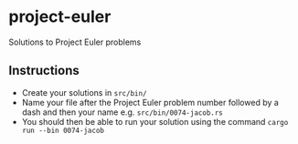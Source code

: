 # project-euler

Solutions to Project Euler problems

## Instructions

* Create your solutions in `src/bin/`
* Name your file after the Project Euler problem number followed by a dash and then your name e.g. `src/bin/0074-jacob.rs`
* You should then be able to run your solution using the command `cargo run --bin 0074-jacob`
